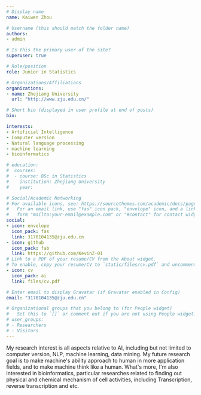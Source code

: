 ```yaml
---
# Display name
name: Kaiwen Zhou

# Username (this should match the folder name)
authors:
- admin

# Is this the primary user of the site?
superuser: true

# Role/position
role: Junior in Statistics

# Organizations/Affiliations
organizations:
- name: Zhejiang University
  url: "http://www.zju.edu.cn/"

# Short bio (displayed in user profile at end of posts)
bio: 

interests:
- Artificial Intelligence
- Computer version
- Natural language processing
- machine learning
- bioinformatics

# education:
#  courses:
#  - course: BSc in Statistics
#    institution: Zhejiang University
#    year: 

# Social/Academic Networking
# For available icons, see: https://sourcethemes.com/academic/docs/page-builder/#icons
#   For an email link, use "fas" icon pack, "envelope" icon, and a link in the
#   form "mailto:your-email@example.com" or "#contact" for contact widget.
social:
- icon: envelope
  icon_pack: fas
  link: 3170104135@zju.edu.cn
- icon: github
  icon_pack: fab
  link: https://github.com/KevinZ-01
# Link to a PDF of your resume/CV from the About widget.
# To enable, copy your resume/CV to `static/files/cv.pdf` and uncomment the lines below.
- icon: cv
  icon_pack: ai
  link: files/cv.pdf

# Enter email to display Gravatar (if Gravatar enabled in Config)
email: "3170104135@zju.edu.cn"

# Organizational groups that you belong to (for People widget)
#   Set this to `[]` or comment out if you are not using People widget.
# user_groups:
# - Researchers
# - Visitors
---
```

My research interest is all aspects relative to AI, including but not limited to computer version, NLP, machine learning, data mining. My future research goal is to make machine's ability approach to human in more application fields, and to make machine think like a human. What's more, I'm also interested in bioinformatics, particular researches related to finding out physical and chemical mechanism of cell activities, including Transcription, reverse transcription and etc.

